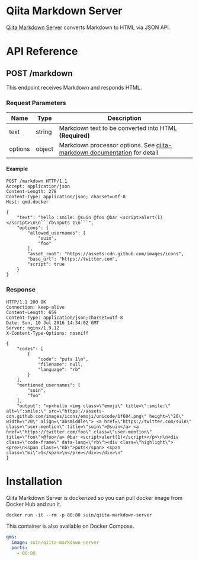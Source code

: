 # Qiita Markdown Server

[Qiita Markdown Server](https://github.com/suin/docker-qiita-markdown-server) converts Markdown to HTML via JSON API.

# API Reference

## POST /markdown

This endpoint receives Markdown and responds HTML.

### Request Parameters

Name | Type | Description
-----|------|------------
text | string | Markdown text to be converted into HTML **(Required)**
options | object | Markdown processor options. See [qiita-markdown documentation] for detail

[qiita-markdown documentation]: https://github.com/increments/qiita-markdown#context

#### Example

```http
POST /markdown HTTP/1.1
Accept: application/json
Content-Length: 278
Content-Type: application/json; charset=utf-8
Host: qmd.docker

{
    "text": "hello :smile: @suin @foo @bar <script>alert(1)</script>\n\n```rb\nputs 1\n```",
    "options": {
        "allowed_usernames": [
            "suin",
            "foo"
        ],
        "asset_root": "https://assets-cdn.github.com/images/icons",
        "base_url": "https://twitter.com",
        "script": true
    }
}
```

### Response

```http
HTTP/1.1 200 OK
Connection: keep-alive
Content-Length: 659
Content-Type: application/json;charset=utf-8
Date: Sun, 10 Jul 2016 14:34:02 GMT
Server: nginx/1.9.12
X-Content-Type-Options: nosniff

{
    "codes": [
        {
            "code": "puts 1\n",
            "filename": null,
            "language": "rb"
        }
    ],
    "mentioned_usernames": [
        "suin",
        "foo"
    ],
    "output": "<p>hello <img class=\"emoji\" title=\":smile:\" alt=\":smile:\" src=\"https://assets-cdn.github.com/images/icons/emoji/unicode/1f604.png\" height=\"20\" width=\"20\" align=\"absmiddle\"> <a href=\"https://twitter.com/suin\" class=\"user-mention\" title=\"suin\">@suin</a> <a href=\"https://twitter.com/foo\" class=\"user-mention\" title=\"foo\">@foo</a> @bar <script>alert(1)</script></p>\n\n<div class=\"code-frame\" data-lang=\"rb\"><div class=\"highlight\"><pre>\n<span class=\"nb\">puts</span> <span class=\"mi\">1</span>\n</pre></div></div>\n"
}
```

# Installation

Qiita Markdown Server is dockerized so you can pull docker image from Docker Hub and run it.

```console
docker run -it --rm -p 80:80 suin/qiita-markdown-server
```

This container is also available on Docker Compose.

```yaml:docker-compose.yml
qms:
  image: suin/qiita-markdown-server
  ports:
    - 80:80
```

